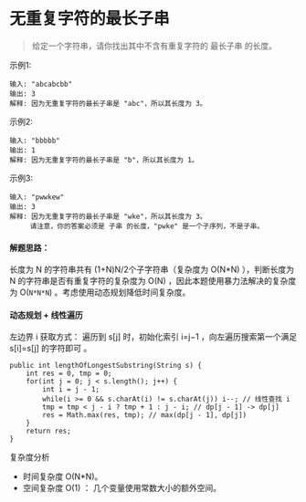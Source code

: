 # 无重复字符的最长子串

> 给定一个字符串，请你找出其中不含有重复字符的 最长子串 的长度。


示例1:

```
输入: "abcabcbb"
输出: 3 
解释: 因为无重复字符的最长子串是 "abc"，所以其长度为 3。
```

示例2:

```
输入: "bbbbb"
输出: 1
解释: 因为无重复字符的最长子串是 "b"，所以其长度为 1。
```

示例3:

```
输入: "pwwkew"
输出: 3
解释: 因为无重复字符的最长子串是 "wke"，所以其长度为 3。
     请注意，你的答案必须是 子串 的长度，"pwke" 是一个子序列，不是子串。
```

#### 解题思路：

长度为 N 的字符串共有 (1+N)N/2个子字符串（复杂度为 O(N*N) ），判断长度为 N 的字符串是否有重复字符的复杂度为 O(N) ，因此本题使用暴力法解决的复杂度为 O(`N*N*N`) 。考虑使用动态规划降低时间复杂度。


#### 动态规划 + 线性遍历

左边界 i 获取方式： 遍历到 s[j] 时，初始化索引 i=j−1 ，向左遍历搜索第一个满足 s[i]=s[j] 的字符即可 。

```
public int lengthOfLongestSubstring(String s) {
    int res = 0, tmp = 0;
    for(int j = 0; j < s.length(); j++) {
        int i = j - 1;
        while(i >= 0 && s.charAt(i) != s.charAt(j)) i--; // 线性查找 i
        tmp = tmp < j - i ? tmp + 1 : j - i; // dp[j - 1] -> dp[j]
        res = Math.max(res, tmp); // max(dp[j - 1], dp[j])
    }
    return res;
}
```

复杂度分析

- 时间复杂度 O(N*N)。
- 空间复杂度 O(1) ： 几个变量使用常数大小的额外空间。